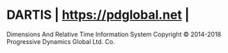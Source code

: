 # DARTIS | https://pdglobal.net |
Dimensions And Relative Time Information System
Copyright © 2014-2018 Progressive Dynamics Global Ltd. Co.

